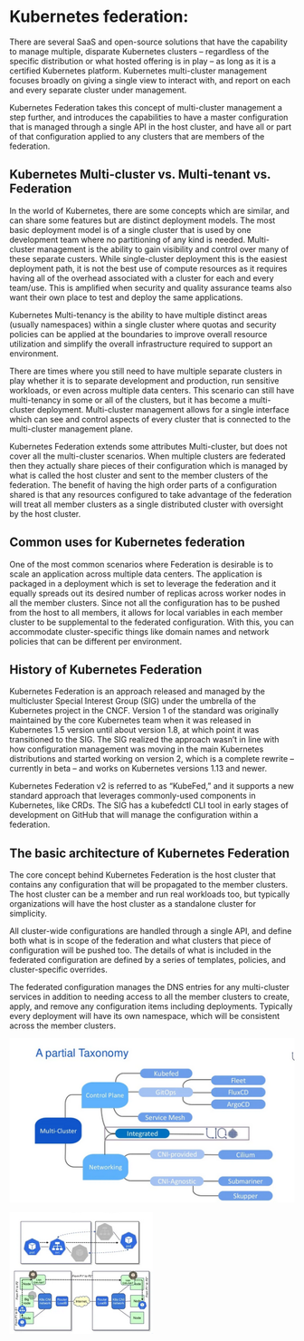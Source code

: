 # Kubernetes federation:

There are several SaaS and open-source solutions that have the capability to manage multiple, disparate Kubernetes clusters – regardless of the specific distribution or what hosted offering is in play – as long as it is a certified Kubernetes platform. Kubernetes multi-cluster management focuses broadly on giving a single view to interact with, and report on each and every separate cluster under management.

Kubernetes Federation takes this concept of multi-cluster management a step further, and introduces the capabilities to have a master configuration that is managed through a single API in the host cluster, and have all or part of that configuration applied to any clusters that are members of the federation.

## Kubernetes Multi-cluster vs. Multi-tenant vs. Federation

In the world of Kubernetes, there are some concepts which are similar, and can share some features but are distinct deployment models. The most basic deployment model is of a single cluster that is used by one development team where no partitioning of any kind is needed. Multi-cluster management is the ability to gain visibility and control over many of these separate custers. While single-cluster deployment this is the easiest deployment path, it is not the best use of compute resources as it requires having all of the overhead associated with a cluster for each and every team/use. This is amplified when security and quality assurance teams also want their own place to test and deploy the same applications.

Kubernetes Multi-tenancy is the ability to have multiple distinct areas (usually namespaces) within a single cluster where quotas and security policies can be applied at the boundaries to improve overall resource utilization and simplify the overall infrastructure required to support an environment.

There are times where you still need to have multiple separate clusters in play whether it is to separate development and production, run sensitive workloads, or even across multiple data centers. This scenario can still have multi-tenancy in some or all of the clusters, but it has become a multi-cluster deployment. Multi-cluster management allows for a single interface which can see and control aspects of every cluster that is connected to the multi-cluster management plane.

Kubernetes Federation extends some attributes Multi-cluster, but does not cover all the multi-cluster scenarios. When multiple clusters are federated then they actually share pieces of their configuration which is managed by what is called the host cluster and sent to the member clusters of the federation. The benefit of having the high order parts of a configuration shared is that any resources configured to take advantage of the federation will treat all member clusters as a single distributed cluster with oversight by the host cluster.

## Common uses for Kubernetes federation

One of the most common scenarios where Federation is desirable is to scale an application across multiple data centers. The application is packaged in a deployment which is set to leverage the federation and it equally spreads out its desired number of replicas across worker nodes in all the member clusters. Since not all the configuration has to be pushed from the host to all members, it  allows for local variables in each member cluster to be supplemental to the federated configuration. With this, you can accommodate cluster-specific things like domain names and network policies that can be different per environment.

## History of Kubernetes Federation

Kubernetes Federation is an approach released and managed by the multicluster Special Interest Group (SIG) under the umbrella of the Kubernetes project in the CNCF. Version 1 of the standard was originally maintained by the core Kubernetes team when it was released in Kubernetes 1.5 version until about version 1.8, at which point it was transitioned to the SIG. The SIG realized the approach wasn’t in line with how configuration management was moving in the main Kubernetes distributions and started working on version 2, which is a complete rewrite – currently in beta – and works on Kubernetes versions 1.13 and newer.

Kubernetes Federation v2 is referred to as “KubeFed,” and it supports a new standard approach that leverages commonly-used components in Kubernetes, like CRDs. The SIG has a kubefedctl CLI tool in early stages of development on GitHub that will manage the configuration within a federation.
## The basic architecture of Kubernetes Federation

The core concept behind Kubernetes Federation is the host cluster that contains any configuration that will be propagated to the member clusters. The host cluster can be a member and run real workloads too, but typically organizations will have the host cluster as a standalone cluster for simplicity.

All cluster-wide configurations are handled through a single API, and define both what is in scope of the federation and what clusters that piece of configuration will be pushed too. The details of what is included in the federated configuration are defined by a series of templates, policies, and cluster-specific overrides.

The federated configuration manages the DNS entries for any multi-cluster services in addition to needing access to all the member clusters to create, apply, and remove any configuration items including deployments. Typically every deployment will have its own namespace, which will be consistent across the member clusters.

![alt text](images/taxonomy.png)

![alt text](images/network.png)
